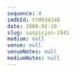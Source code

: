 ```yaml
---
sequence: 4
imdbId: tt0034248
date: 2008-02-10
slug: suspicion-1941
medium: null
venue: null
venueNotes: null
mediumNotes: null
---
```


